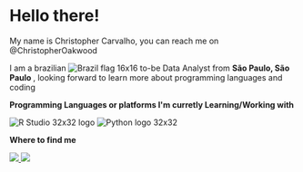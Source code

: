 # Hello there!


My name is Christopher Carvalho, you can reach me on @ChristopherOakwood

I am a brazilian ![Brazil flag 16x16](https://user-images.githubusercontent.com/110235306/187130599-b2b8580b-7ae7-40de-a72c-1a2302375d23.png) to-be Data Analyst from <b> São Paulo, São Paulo </b>, looking forward to learn more about programming languages and coding


<b> Programming Languages or platforms I'm curretly Learning/Working with </b>

![R Studio 32x32 logo](https://user-images.githubusercontent.com/110235306/187125292-aaec30da-73fd-495c-9ce8-9a45311401af.png)  ![Python logo 32x32](https://user-images.githubusercontent.com/110235306/187126036-38812a17-1c02-4814-9139-925322d4edc0.png)

<b> Where to find me </b>

<a href="https://www.linkedin.com/in/christopher-carvalho-330685ba/"/>
<img src="https://img.shields.io/badge/LinkedIn-0077B5?style=for-the-badge&logo=linkedin&logoColor=white"/>    

<a href="https://github.com/ChristopherOakwood"/> 
<img src="https://img.shields.io/badge/GitHub-100000?style=for-the-badge&logo=github&logoColor=white" />

<!---
ChristopherOakwood/ChristopherOakwood is a ✨ special ✨ repository because its `README.md` (this file) appears on your GitHub profile.
You can click the Preview link to take a look at your changes.
--->
